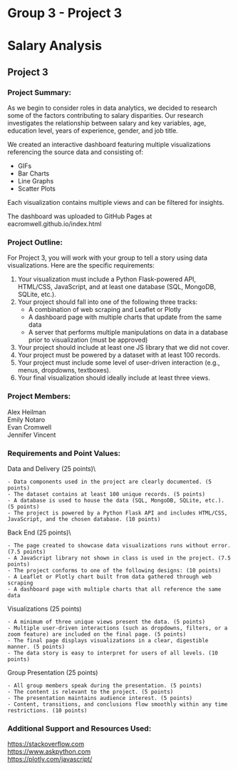 # Group 3 - Project 3

# Salary Analysis
## Project 3
### Project Summary:
As we begin to consider roles in data analytics, we decided to research some of the factors contributing to salary disparities. Our research investigates the relationship between salary and key variables,  age, education level, years of experience, gender, and job title. 

We created an interactive dashboard featuring multiple visualizations referencing the source data and consisting of:

- GIFs
- Bar Charts
- Line Graphs
- Scatter Plots

Each visualization contains multiple views and can be filtered for insights.

The dashboard was uploaded to GitHub Pages at eacromwell.github.io/index.html

### Project Outline:
For Project 3, you will work with your group to tell a story using data visualizations. Here are the specific requirements:

1. Your visualization must include a Python Flask-powered API, HTML/CSS, JavaScript, and at least one database (SQL, MongoDB, SQLite, etc.).
2. Your project should fall into one of the following three tracks:
    - A combination of web scraping and Leaflet or Plotly
    - A dashboard page with multiple charts that update from the same data
    - A server that performs multiple manipulations on data in a database prior to visualization (must be approved)
3. Your project should include at least one JS library that we did not cover.
4. Your project must be powered by a dataset with at least 100 records.
5. Your project must include some level of user-driven interaction (e.g., menus, dropdowns, textboxes).
6. Your final visualization should ideally include at least three views.

### Project Members:
Alex Heilman\
Emily Notaro\
Evan Cromwell\
Jennifer Vincent

### Requirements and Point Values:
Data and Delivery (25 points)\

    - Data components used in the project are clearly documented. (5 points)
    - The dataset contains at least 100 unique records. (5 points)
    - A database is used to house the data (SQL, MongoDB, SQLite, etc.). (5 points)
    - The project is powered by a Python Flask API and includes HTML/CSS, JavaScript, and the chosen database. (10 points)

Back End (25 points)\

    - The page created to showcase data visualizations runs without error. (7.5 points)
    - A JavaScript library not shown in class is used in the project. (7.5 points)
    - The project conforms to one of the following designs: (10 points)
    - A Leaflet or Plotly chart built from data gathered through web scraping
    - A dashboard page with multiple charts that all reference the same data

Visualizations (25 points)

    - A minimum of three unique views present the data. (5 points)
    - Multiple user-driven interactions (such as dropdowns, filters, or a zoom feature) are included on the final page. (5 points)
    - The final page displays visualizations in a clear, digestible manner. (5 points)
    - The data story is easy to interpret for users of all levels. (10 points)

Group Presentation (25 points)

    - All group members speak during the presentation. (5 points)
    - The content is relevant to the project. (5 points)
    - The presentation maintains audience interest. (5 points)
    - Content, transitions, and conclusions flow smoothly within any time restrictions. (10 points)

### Additional Support and Resources Used:
https://stackoverflow.com \
https://www.askpython.com \
https://plotly.com/javascript/ 
